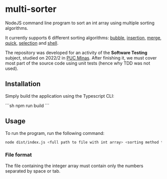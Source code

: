 # multi-sorter

NodeJS command line program to sort an int array using multiple sorting algorithms.

It currently supports 6 different sorting algorithms: [bubble](https://en.wikipedia.org/wiki/Bubble_sort), [insertion](https://en.wikipedia.org/wiki/Insertion_sort), [merge](https://en.wikipedia.org/wiki/Merge_sort), [quick](https://en.wikipedia.org/wiki/Quicksort), [selection](https://en.wikipedia.org/wiki/Selection_sort) and [shell](https://en.wikipedia.org/wiki/Shellsort).

The repository was developed for an activity of the **Software Testing** subject, studied on 2022/2 in [PUC Minas](https://www.pucminas.br/main/Paginas/default.aspx). After finishing it, we must cover most part of the source code using unit tests (hence why TDD was not used).

## Installation

Simply build the application using the Typescript CLI:

´´´sh
npm run build
´´´

## Usage

To run the program, run the following command:

```sh
node dist/index.js <full path to file with int array> <sorting method to be used>
```

### File format

The file containing the integer array must contain only the numbers separated by space or tab.
